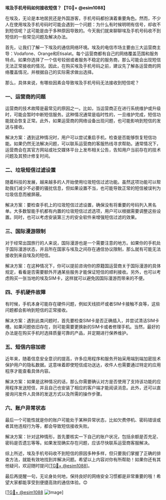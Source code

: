 **埃及手机号码如何接收短信？【TG💪+ @esim1088】**

在埃及，无论是本地居民还是外国游客，手机号码都扮演着重要角色。然而，不少人在使用埃及手机号码时可能会遇到一个问题：为什么有时候明明有信号，却收不到短信呢？这可能是由于多种原因导致的。今天我们就来聊聊埃及手机号码收不到短信的一些常见问题及解决办法。

首先，让我们了解一下埃及的通信网络环境。埃及的电信市场主要由三大运营商主导：Vodafone、Orange和Etisalat。每个运营商都有自己的网络覆盖范围和服务特点。如果你选择了一个信号较弱或者服务不稳定的服务商，那么可能会出现短信无法正常接收的情况。因此，在购买埃及手机号码之前，建议先了解各运营商的网络覆盖情况，并根据自己的实际需求做出选择。

那么，具体来说，有哪些因素会导致埃及手机号码无法接收到短信呢？

### 一、运营商的问题

运营商的技术故障是最常见的原因之一。比如，当运营商正在进行系统维护或升级时，可能会暂时中断短信服务。这种情况通常是临时性的，一旦维护完成，短信功能就会恢复正常。此外，如果运营商的网络设备出现问题，也可能影响到短信的发送与接收。

解决方案：遇到这种情况时，用户可以尝试重启手机，检查是否能够恢复短信功能。如果仍然无法解决问题，可以联系运营商的客服热线寻求帮助。通常情况下，运营商会在其官方网站或社交媒体平台上发布相关公告，告知用户当前存在的技术问题及其预计修复时间。

### 二、垃圾短信过滤设置

随着科技的发展，越来越多的人开始使用垃圾短信过滤功能。虽然这项功能可以帮助我们减少不必要的骚扰信息，但如果设置不当，也可能导致正常的短信被误判为垃圾信息而被屏蔽。

解决方案：要检查手机上的垃圾短信过滤设置，确保没有将重要的号码列入黑名单。大多数智能手机都有内置的垃圾短信过滤选项，用户可以根据需要调整这些设置。同时，也可以考虑安装第三方的安全软件来增强短信过滤的效果。

### 三、国际漫游限制

对于经常出国旅行的人来说，国际漫游也是一个需要注意的地方。如果你的手机处于国际漫游状态，并且所在国家与埃及之间存在通信协议限制，那么就有可能无法接收到来自埃及的短信。

解决方案：在这种情况下，你可以提前咨询你的原籍国运营商关于国际漫游的具体规定，看看是否需要额外开通某些服务才能保证短信的顺利接收。另外，也可以考虑购买一张当地的埃及SIM卡，这样就可以避免因国际漫游而带来的不便。

### 四、手机硬件故障

有时候，手机本身可能存在硬件问题，例如天线损坏或者SIM卡接触不良等，这些问题都会影响到短信的正常接收。

解决方案：遇到此类问题时，首先要检查SIM卡是否正确插入，并尝试清洁SIM卡槽。如果问题依旧存在，则可能需要更换新的SIM卡或者修理手机。当然，最好的办法是在购买手机时选择质量可靠的产品，并定期进行保养维护。

### 五、短信内容加密

近年来，随着信息安全意识的提高，许多应用程序和服务开始采用端到端加密技术保护用户的隐私数据。这意味着即使短信成功送达，收件人也需要通过特定的应用程序才能查看具体内容。

解决方案：如果是这种情况的话，那么你需要确认对方是否使用了支持该功能的应用程序发送短信，并且自己也安装了相应的客户端才能阅读消息。此外，还可以直接询问发件人具体的发送方式以及所需的操作步骤。

### 六、账户异常状态

最后一个可能性就是你的账户可能处于某种异常状态，比如欠费停机、密码错误或者其他违规行为等，都会导致短信接收失败。

解决方案：针对这种情形，首先要核实一下自己的账户状况，包括余额是否充足、密码是否遗忘等等。如果发现确实存在问题，应该尽快联系运营商客服解决。

综上所述，埃及手机号码收不到短信的原因多种多样，但只要我们掌握了正确的排查方法，就能有效地找到并解决问题。希望以上内容对你有所帮助！如果你还有其他疑问，欢迎随时提问[[TG💪+ @esim1088](https://t.me/s/esim1088)]。

最后再提醒一句，无论身处何地，保持良好的网络安全习惯都是非常重要的哦！希望大家都能享受到便捷高效的通信体验。😊

[[TG💪+ @esim1088](https://t.me/s/esim1088) ![Image](https://i.postimg.cc/4NQfJmqS/Snipaste-2025-05-13-00-14-12.png)]